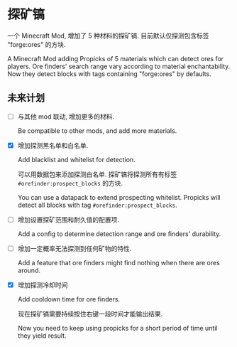 # 探矿镐

一个 Minecraft Mod, 增加了 5 种材料的探矿镐. 目前默认仅探测包含标签 "forge:ores" 的方块.

A Minecraft Mod adding Propicks of 5 materials which can detect ores for players. Ore finders' search range vary according to material enchantability. Now they detect blocks with tags containing "forge:ores" by defaults.

## 未来计划

- [ ] 与其他 mod 联动, 增加更多的材料.

  Be compatible to other mods, and add more materials.

- [x] 增加探测黑名单和白名单.

  Add blacklist and whitelist for detection.

  可以用数据包来添加探测白名单. 探矿镐将探测所有有标签 `#orefinder:prospect_blocks` 的方块.

  You can use a datapack to extend prospecting whitelist. Propicks will detect all blocks with tag `#orefinder:prospect_blocks`.

- [ ] 增加设置探矿范围和耐久值的配置项.

  Add a config to determine detection range and ore finders' durability.

- [ ] 增加一定概率无法探测到任何矿物的特性.

  Add a feature that ore finders might find nothing when there are ores around.

- [x] 增加探测冷却时间

  Add cooldown time for ore finders.
  
  现在探矿镐需要持续按住右键一段时间才能输出结果. 
  
  Now you need to keep using propicks for a short period of time until they yield result.